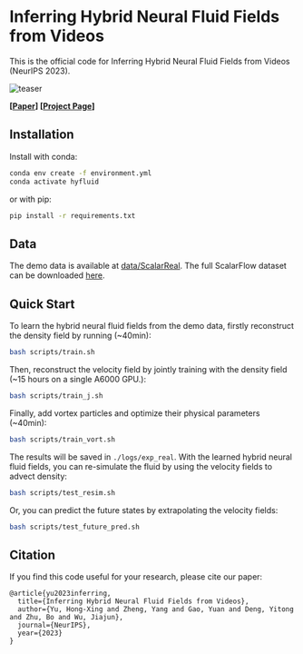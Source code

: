 # Inferring Hybrid Neural Fluid Fields from Videos
This is the official code for Inferring Hybrid Neural Fluid Fields from Videos (NeurIPS 2023).

![teaser](assets/demo.gif)

**[[Paper](https://arxiv.org/pdf/2312.06561.pdf)] [[Project Page](https://kovenyu.com/hyfluid/)]**

## Installation
Install with conda:
```bash
conda env create -f environment.yml
conda activate hyfluid
```
or with pip:
```bash
pip install -r requirements.txt
```

## Data
The demo data is available at [data/ScalarReal](data/ScalarReal). 
The full ScalarFlow dataset can be downloaded [here](https://ge.in.tum.de/publications/2019-scalarflow-eckert/).

## Quick Start
To learn the hybrid neural fluid fields from the demo data, firstly reconstruct the density field by running (~40min):
```bash
bash scripts/train.sh
```
Then, reconstruct the velocity field by jointly training with the density field (~15 hours on a single A6000 GPU.):
```bash
bash scripts/train_j.sh
```
Finally, add vortex particles and optimize their physical parameters (~40min):
```bash
bash scripts/train_vort.sh
```
The results will be saved in `./logs/exp_real`. With the learned hybrid neural fluid fields, you can re-simulate the fluid by using the velocity fields to advect density:
```bash
bash scripts/test_resim.sh
```
Or, you can predict the future states by extrapolating the velocity fields:
```bash
bash scripts/test_future_pred.sh
```

## Citation
If you find this code useful for your research, please cite our paper:
```
@article{yu2023inferring,
  title={Inferring Hybrid Neural Fluid Fields from Videos},
  author={Yu, Hong-Xing and Zheng, Yang and Gao, Yuan and Deng, Yitong and Zhu, Bo and Wu, Jiajun},
  journal={NeurIPS},
  year={2023}
}
```